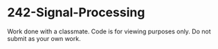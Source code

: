 # 242-Signal-Processing
Work done with a classmate. Code is for viewing purposes only. Do not submit as your own work.
